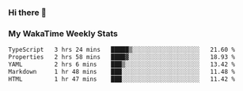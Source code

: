 ### Hi there 👋

<!--
**royschrauwen/royschrauwen** is a ✨ _special_ ✨ repository because its `README.md` (this file) appears on your GitHub profile.

Here are some ideas to get you started:

- 🔭 I’m currently working on ...
- 🌱 I’m currently learning ...
- 👯 I’m looking to collaborate on ...
- 🤔 I’m looking for help with ...
- 💬 Ask me about ...
- 📫 How to reach me: ...
- 😄 Pronouns: ...
- ⚡ Fun fact: ...
-->


### My WakaTime Weekly Stats
<!--START_SECTION:waka-->

```txt
TypeScript   3 hrs 24 mins   █████▒░░░░░░░░░░░░░░░░░░░   21.60 %
Properties   2 hrs 58 mins   ████▓░░░░░░░░░░░░░░░░░░░░   18.93 %
YAML         2 hrs 6 mins    ███▒░░░░░░░░░░░░░░░░░░░░░   13.42 %
Markdown     1 hr 48 mins    ███░░░░░░░░░░░░░░░░░░░░░░   11.48 %
HTML         1 hr 47 mins    ███░░░░░░░░░░░░░░░░░░░░░░   11.42 %
```

<!--END_SECTION:waka-->
